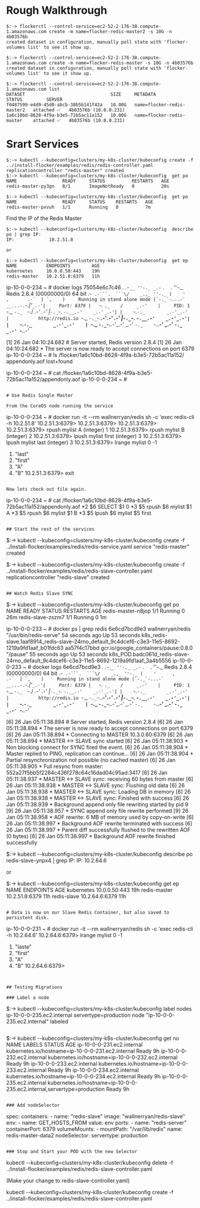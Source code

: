
# Rough Walkthrough
```
$:-> flockerctl --control-service=ec2-52-2-176-38.compute-1.amazonaws.com create -m name=flocker-redis-master2 -s 10G -n 4b03576b
created dataset in configuration, manually poll state with 'flocker-volumes list' to see it show up.

$:-> flockerctl --control-service=ec2-52-2-176-38.compute-1.amazonaws.com create -m name=flocker-redis-master -s 10G -n 4b03576b
created dataset in configuration, manually poll state with 'flocker-volumes list' to see it show up.

$:-> flockerctl --control-service=ec2-52-2-176-38.compute-1.amazonaws.com list
DATASET                                SIZE     METADATA                     STATUS         SERVER
f0487599-e4d9-45d0-abcb-38b5b141f42a   10.00G   name=flocker-redis-master2   attached ✅   4b03576b (10.0.0.231)
1a6c10bd-8628-4f9a-b3e5-72b5ac11a152   10.00G   name=flocker-redis-master    attached ✅   4b03576b (10.0.0.231)
```

# Srart Services
```
$:-> kubectl --kubeconfig=clusters/my-k8s-cluster/kubeconfig create -f ../install-flocker/examples/redis/redis-controller.yaml
replicationcontroller "redis-master" created
$:-> kubectl --kubeconfig=clusters/my-k8s-cluster/kubeconfig  get po
NAME                 READY     STATUS          RESTARTS   AGE
redis-master-py3gn   0/1       ImageNotReady   0          20s

$:-> kubectl --kubeconfig=clusters/my-k8s-cluster/kubeconfig  get po
NAME                 READY     STATUS    RESTARTS   AGE
redis-master-pxvuh   1/1       Running   0          7m
```

Find the IP of the Redis Master
```
$:-> kubectl --kubeconfig=clusters/my-k8s-cluster/kubeconfig  describe po | grep IP:
IP:				10.2.51.8

or

$:-> kubectl --kubeconfig=clusters/my-k8s-cluster/kubeconfig  get ep
NAME           ENDPOINTS        AGE
kubernetes     10.0.0.50:443    19h
redis-master   10.2.51.8:6379   11h
```

ip-10-0-0-234 ~ # docker logs 75054e6c7c46
                _._
           _.-``__ ''-._
      _.-``    `.  `_.  ''-._           Redis 2.8.4 (00000000/0) 64 bit
  .-`` .-```.  ```\/    _.,_ ''-._
 (    '      ,       .-`  | `,    )     Running in stand alone mode
 |`-._`-...-` __...-.``-._|'` _.-'|     Port: 6379
 |    `-._   `._    /     _.-'    |     PID: 1
  `-._    `-._  `-./  _.-'    _.-'
 |`-._`-._    `-.__.-'    _.-'_.-'|
 |    `-._`-._        _.-'_.-'    |           http://redis.io
  `-._    `-._`-.__.-'_.-'    _.-'
 |`-._`-._    `-.__.-'    _.-'_.-'|
 |    `-._`-._        _.-'_.-'    |
  `-._    `-._`-.__.-'_.-'    _.-'
      `-._    `-.__.-'    _.-'
          `-._        _.-'
              `-.__.-'

[1] 26 Jan 04:10:24.682 # Server started, Redis version 2.8.4
[1] 26 Jan 04:10:24.682 * The server is now ready to accept connections on port 6379
ip-10-0-0-234 ~ # ls /flocker/1a6c10bd-8628-4f9a-b3e5-72b5ac11a152/
appendonly.aof  lost+found

ip-10-0-0-234 ~ # cat /flocker/1a6c10bd-8628-4f9a-b3e5-72b5ac11a152/appendonly.aof
ip-10-0-0-234 ~ #
```

# Use Redis Single Master

From the CoreOS node running the service
```
ip-10-0-0-234 ~ # docker run -it --rm wallnerryan/redis sh -c 'exec redis-cli -h 10.2.51.8'
10.2.51.3:6379>
10.2.51.3:6379>
10.2.51.3:6379>
10.2.51.3:6379> rpush mylist A
(integer) 1
10.2.51.3:6379> rpush mylist B
(integer) 2
10.2.51.3:6379> lpush mylist first
(integer) 3
10.2.51.3:6379> lpush mylist last
(integer) 3
10.2.51.3:6379> lrange mylist 0 -1
1) "last"
2) "first"
3) "A"
4) "B"
10.2.51.3:6379> exit
```

Now lets check out file again.
```
ip-10-0-0-234 ~ # cat /flocker/1a6c10bd-8628-4f9a-b3e5-72b5ac11a152/appendonly.aof
*2
$6
SELECT
$1
0
*3
$5
rpush
$6
mylist
$1
A
*3
$5
rpush
$6
mylist
$1
B
*3
$5
lpush
$6
mylist
$5
first
```

## Start the rest of the services
```
$:-> kubectl --kubeconfig=clusters/my-k8s-cluster/kubeconfig create -f ../install-flocker/examples/redis/redis-service.yaml
service "redis-master" created

$:-> kubectl --kubeconfig=clusters/my-k8s-cluster/kubeconfig create -f ../install-flocker/examples/redis/redis-slave-controller.yaml
replicationcontroller "redis-slave" created
```

## Watch Redis Slave SYNC
```
$:-> kubectl --kubeconfig=clusters/my-k8s-cluster/kubeconfig  get po
NAME                 READY     STATUS    RESTARTS   AGE
redis-master-n8jop   1/1       Running   0          26m
redis-slave-zszm7    1/1       Running   0          1m

ip-10-0-0-233 ~ # docker ps | grep redis
6e6cd7bcd9e3        wallnerryan/redis                           "/usr/bin/redis-serve"   54 seconds ago      Up 53 seconds                           k8s_redis-slave.1aaf8914_redis-slave-24rno_default_9c4dcef6-c3e3-11e5-8692-1219a9fd1aaf_b01fdc63
aa57f4c17bbd        gcr.io/google_containers/pause:0.8.0        "/pause"                 55 seconds ago      Up 53 seconds                           k8s_POD.badc061d_redis-slave-24rno_default_9c4dcef6-c3e3-11e5-8692-1219a9fd1aaf_3a4b5556
ip-10-0-0-233 ~ # docker logs 6e6cd7bcd9e3
                _._
           _.-``__ ''-._
      _.-``    `.  `_.  ''-._           Redis 2.8.4 (00000000/0) 64 bit
  .-`` .-```.  ```\/    _.,_ ''-._
 (    '      ,       .-`  | `,    )     Running in stand alone mode
 |`-._`-...-` __...-.``-._|'` _.-'|     Port: 6379
 |    `-._   `._    /     _.-'    |     PID: 1
  `-._    `-._  `-./  _.-'    _.-'
 |`-._`-._    `-.__.-'    _.-'_.-'|
 |    `-._`-._        _.-'_.-'    |           http://redis.io
  `-._    `-._`-.__.-'_.-'    _.-'
 |`-._`-._    `-.__.-'    _.-'_.-'|
 |    `-._`-._        _.-'_.-'    |
  `-._    `-._`-.__.-'_.-'    _.-'
      `-._    `-.__.-'    _.-'
          `-._        _.-'
              `-.__.-'

[6] 26 Jan 05:11:38.894 # Server started, Redis version 2.8.4
[6] 26 Jan 05:11:38.894 * The server is now ready to accept connections on port 6379
[6] 26 Jan 05:11:38.894 * Connecting to MASTER 10.3.0.60:6379
[6] 26 Jan 05:11:38.894 * MASTER <-> SLAVE sync started
[6] 26 Jan 05:11:38.903 * Non blocking connect for SYNC fired the event.
[6] 26 Jan 05:11:38.904 * Master replied to PING, replication can continue...
[6] 26 Jan 05:11:38.904 * Partial resynchronization not possible (no cached master)
[6] 26 Jan 05:11:38.905 * Full resync from master: 552a27f5bb5f2284c436f278c64c16dad04c95ad:3417
[6] 26 Jan 05:11:38.937 * MASTER <-> SLAVE sync: receiving 60 bytes from master
[6] 26 Jan 05:11:38.938 * MASTER <-> SLAVE sync: Flushing old data
[6] 26 Jan 05:11:38.938 * MASTER <-> SLAVE sync: Loading DB in memory
[6] 26 Jan 05:11:38.938 * MASTER <-> SLAVE sync: Finished with success
[6] 26 Jan 05:11:38.939 * Background append only file rewriting started by pid 9
[9] 26 Jan 05:11:38.957 * SYNC append only file rewrite performed
[9] 26 Jan 05:11:38.958 * AOF rewrite: 6 MB of memory used by copy-on-write
[6] 26 Jan 05:11:38.997 * Background AOF rewrite terminated with success
[6] 26 Jan 05:11:38.997 * Parent diff successfully flushed to the rewritten AOF (0 bytes)
[6] 26 Jan 05:11:38.997 * Background AOF rewrite finished successfully

$:-> kubectl --kubeconfig=clusters/my-k8s-cluster/kubeconfig  describe po redis-slave-ynpx4 | grep IP:
IP:				10.2.64.6

or 

$:-> kubectl --kubeconfig=clusters/my-k8s-cluster/kubeconfig  get ep
NAME           ENDPOINTS        AGE
kubernetes     10.0.0.50:443    19h
redis-master   10.2.51.8:6379   11h
redis-slave    10.2.64.6:6379   11h
```

# Data is now on our Slave Redis Container, but also saved to persistent disk.
```
ip-10-0-0-231 ~ # docker run -it --rm wallnerryan/redis sh -c 'exec redis-cli -h 10.2.64.6'
10.2.64.6:6379> lrange mylist 0 -1
1) "laste"
2) "first"
3) "A"
4) "B"
10.2.64.6:6379>
```


## Testing Migrations

### Label a node
```
$:-> kubectl --kubeconfig=clusters/my-k8s-cluster/kubeconfig label nodes ip-10-0-0-235.ec2.internal servertype=production
node "ip-10-0-0-235.ec2.internal" labeled
```

```
$:-> kubectl --kubeconfig=clusters/my-k8s-cluster/kubeconfig  get no
NAME                         LABELS                                                                    STATUS    AGE
ip-10-0-0-231.ec2.internal   kubernetes.io/hostname=ip-10-0-0-231.ec2.internal                         Ready     9h
ip-10-0-0-232.ec2.internal   kubernetes.io/hostname=ip-10-0-0-232.ec2.internal                         Ready     9h
ip-10-0-0-233.ec2.internal   kubernetes.io/hostname=ip-10-0-0-233.ec2.internal                         Ready     9h
ip-10-0-0-234.ec2.internal   kubernetes.io/hostname=ip-10-0-0-234.ec2.internal                         Ready     9h
ip-10-0-0-235.ec2.internal   kubernetes.io/hostname=ip-10-0-0-235.ec2.internal,servertype=production   Ready     9h
```

### Add nodeSelector
```
spec:
  containers: 
    - name: "redis-slave"
    image: "wallnerryan/redis-slave"
    env:
    - name: GET_HOSTS_FROM
      value: env
    ports: 
      - name: "redis-server"
        containerPort: 6379
    volumeMounts:
      - mountPath: "/var/lib/redis"
        name: redis-master-data2
  nodeSelector:
    servertype: production
```

### Stop and Start your POD with the new Selector
```
kubectl --kubeconfig=clusters/my-k8s-cluster/kubeconfig delete -f ../install-flocker/examples/redis/redis-slave-controller.yaml

(Make your change to redis-slave-controller.yaml)

kubectl --kubeconfig=clusters/my-k8s-cluster/kubeconfig create -f ../install-flocker/examples/redis/redis-slave-controller.yaml
```
